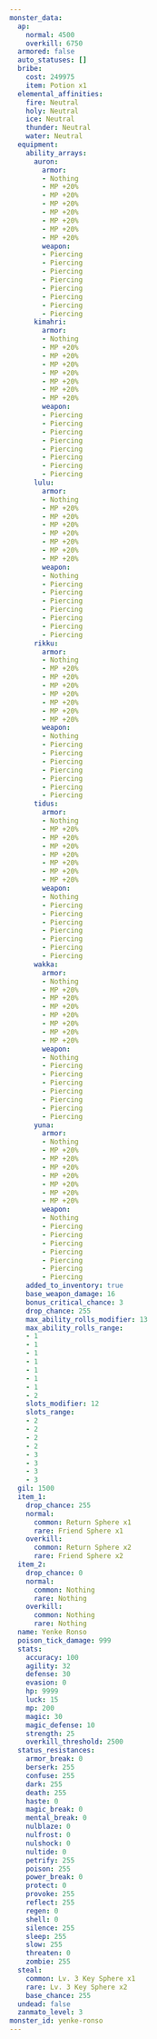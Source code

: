 ```yaml
---
monster_data:
  ap:
    normal: 4500
    overkill: 6750
  armored: false
  auto_statuses: []
  bribe:
    cost: 249975
    item: Potion x1
  elemental_affinities:
    fire: Neutral
    holy: Neutral
    ice: Neutral
    thunder: Neutral
    water: Neutral
  equipment:
    ability_arrays:
      auron:
        armor:
        - Nothing
        - MP +20%
        - MP +20%
        - MP +20%
        - MP +20%
        - MP +20%
        - MP +20%
        - MP +20%
        weapon:
        - Piercing
        - Piercing
        - Piercing
        - Piercing
        - Piercing
        - Piercing
        - Piercing
        - Piercing
      kimahri:
        armor:
        - Nothing
        - MP +20%
        - MP +20%
        - MP +20%
        - MP +20%
        - MP +20%
        - MP +20%
        - MP +20%
        weapon:
        - Piercing
        - Piercing
        - Piercing
        - Piercing
        - Piercing
        - Piercing
        - Piercing
        - Piercing
      lulu:
        armor:
        - Nothing
        - MP +20%
        - MP +20%
        - MP +20%
        - MP +20%
        - MP +20%
        - MP +20%
        - MP +20%
        weapon:
        - Nothing
        - Piercing
        - Piercing
        - Piercing
        - Piercing
        - Piercing
        - Piercing
        - Piercing
      rikku:
        armor:
        - Nothing
        - MP +20%
        - MP +20%
        - MP +20%
        - MP +20%
        - MP +20%
        - MP +20%
        - MP +20%
        weapon:
        - Nothing
        - Piercing
        - Piercing
        - Piercing
        - Piercing
        - Piercing
        - Piercing
        - Piercing
      tidus:
        armor:
        - Nothing
        - MP +20%
        - MP +20%
        - MP +20%
        - MP +20%
        - MP +20%
        - MP +20%
        - MP +20%
        weapon:
        - Nothing
        - Piercing
        - Piercing
        - Piercing
        - Piercing
        - Piercing
        - Piercing
        - Piercing
      wakka:
        armor:
        - Nothing
        - MP +20%
        - MP +20%
        - MP +20%
        - MP +20%
        - MP +20%
        - MP +20%
        - MP +20%
        weapon:
        - Nothing
        - Piercing
        - Piercing
        - Piercing
        - Piercing
        - Piercing
        - Piercing
        - Piercing
      yuna:
        armor:
        - Nothing
        - MP +20%
        - MP +20%
        - MP +20%
        - MP +20%
        - MP +20%
        - MP +20%
        - MP +20%
        weapon:
        - Nothing
        - Piercing
        - Piercing
        - Piercing
        - Piercing
        - Piercing
        - Piercing
        - Piercing
    added_to_inventory: true
    base_weapon_damage: 16
    bonus_critical_chance: 3
    drop_chance: 255
    max_ability_rolls_modifier: 13
    max_ability_rolls_range:
    - 1
    - 1
    - 1
    - 1
    - 1
    - 1
    - 1
    - 2
    slots_modifier: 12
    slots_range:
    - 2
    - 2
    - 2
    - 2
    - 3
    - 3
    - 3
    - 3
  gil: 1500
  item_1:
    drop_chance: 255
    normal:
      common: Return Sphere x1
      rare: Friend Sphere x1
    overkill:
      common: Return Sphere x2
      rare: Friend Sphere x2
  item_2:
    drop_chance: 0
    normal:
      common: Nothing
      rare: Nothing
    overkill:
      common: Nothing
      rare: Nothing
  name: Yenke Ronso
  poison_tick_damage: 999
  stats:
    accuracy: 100
    agility: 32
    defense: 30
    evasion: 0
    hp: 9999
    luck: 15
    mp: 200
    magic: 30
    magic_defense: 10
    strength: 25
    overkill_threshold: 2500
  status_resistances:
    armor_break: 0
    berserk: 255
    confuse: 255
    dark: 255
    death: 255
    haste: 0
    magic_break: 0
    mental_break: 0
    nulblaze: 0
    nulfrost: 0
    nulshock: 0
    nultide: 0
    petrify: 255
    poison: 255
    power_break: 0
    protect: 0
    provoke: 255
    reflect: 255
    regen: 0
    shell: 0
    silence: 255
    sleep: 255
    slow: 255
    threaten: 0
    zombie: 255
  steal:
    common: Lv. 3 Key Sphere x1
    rare: Lv. 3 Key Sphere x2
    base_chance: 255
  undead: false
  zanmato_level: 3
monster_id: yenke-ronso
---
```


